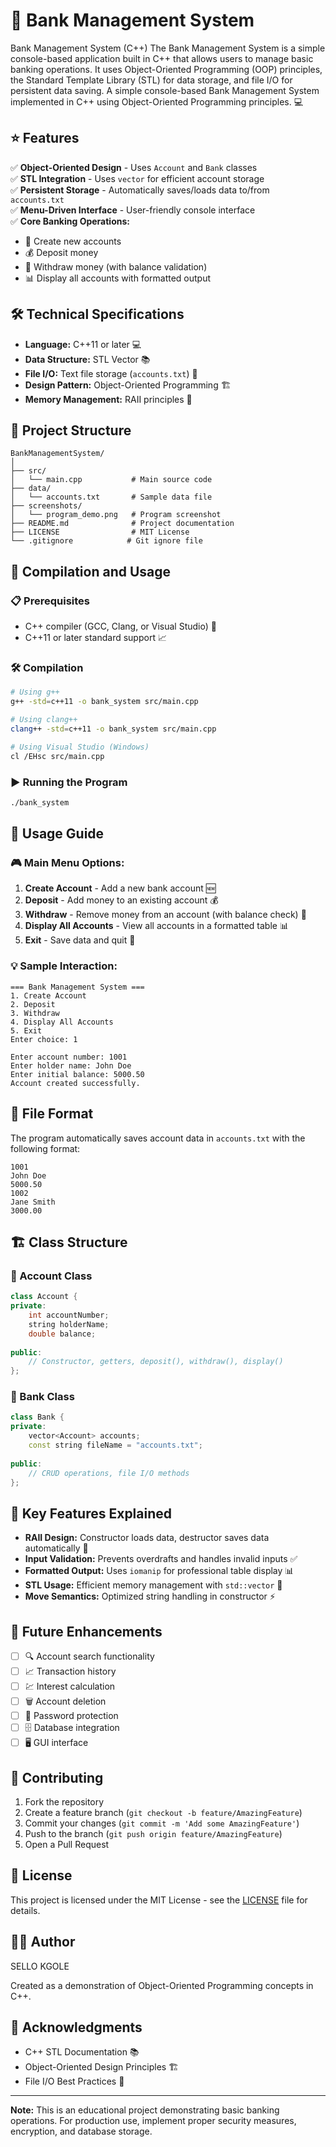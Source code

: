   # 🏦 Bank Management System
Bank Management System (C++) The Bank Management System is a simple console-based application built in C++ that allows users to manage basic banking operations. It uses Object-Oriented Programming (OOP) principles, the Standard Template Library (STL) for data storage, and file I/O for persistent data saving.
A simple console-based Bank Management System implemented in C++ using Object-Oriented Programming principles. 💻

## ⭐ Features

✅ **Object-Oriented Design** - Uses `Account` and `Bank` classes  
✅ **STL Integration** - Uses `vector` for efficient account storage  
✅ **Persistent Storage** - Automatically saves/loads data to/from `accounts.txt`  
✅ **Menu-Driven Interface** - User-friendly console interface  
✅ **Core Banking Operations:**
- 🏦 Create new accounts
- 💰 Deposit money
- 💸 Withdraw money (with balance validation)
- 📊 Display all accounts with formatted output

## 🛠️ Technical Specifications

- **Language:** C++11 or later 💻
- **Data Structure:** STL Vector 📚
- **File I/O:** Text file storage (`accounts.txt`) 📁
- **Design Pattern:** Object-Oriented Programming 🏗️
- **Memory Management:** RAII principles 🧠

## 📁 Project Structure

```
BankManagementSystem/
│
├── src/
│   └── main.cpp           # Main source code
├── data/
│   └── accounts.txt       # Sample data file
├── screenshots/
│   └── program_demo.png   # Program screenshot
├── README.md              # Project documentation
├── LICENSE                # MIT License
└── .gitignore            # Git ignore file
```

## 🚀 Compilation and Usage

### 📋 Prerequisites
- C++ compiler (GCC, Clang, or Visual Studio) 🔧
- C++11 or later standard support 📈

### 🛠️ Compilation
```bash
# Using g++
g++ -std=c++11 -o bank_system src/main.cpp

# Using clang++
clang++ -std=c++11 -o bank_system src/main.cpp

# Using Visual Studio (Windows)
cl /EHsc src/main.cpp
```

### ▶️ Running the Program
```bash
./bank_system
```

## 📖 Usage Guide

### 🎮 Main Menu Options:
1. **Create Account** - Add a new bank account 🆕
2. **Deposit** - Add money to an existing account 💰
3. **Withdraw** - Remove money from an account (with balance check) 💸
4. **Display All Accounts** - View all accounts in a formatted table 📊
5. **Exit** - Save data and quit 🚪

### 💡 Sample Interaction:
```
=== Bank Management System ===
1. Create Account
2. Deposit
3. Withdraw
4. Display All Accounts
5. Exit
Enter choice: 1

Enter account number: 1001
Enter holder name: John Doe
Enter initial balance: 5000.50
Account created successfully.
```

## 📄 File Format

The program automatically saves account data in `accounts.txt` with the following format:
```
1001
John Doe
5000.50
1002
Jane Smith
3000.00
```

## 🏗️ Class Structure

### 🏦 Account Class
```cpp
class Account {
private:
    int accountNumber;
    string holderName;
    double balance;
    
public:
    // Constructor, getters, deposit(), withdraw(), display()
};
```

### 🏢 Bank Class
```cpp
class Bank {
private:
    vector<Account> accounts;
    const string fileName = "accounts.txt";
    
public:
    // CRUD operations, file I/O methods
};
```

## 🎯 Key Features Explained

- **RAII Design:** Constructor loads data, destructor saves data automatically 🔄
- **Input Validation:** Prevents overdrafts and handles invalid inputs ✅
- **Formatted Output:** Uses `iomanip` for professional table display 📊
- **STL Usage:** Efficient memory management with `std::vector` 🧠
- **Move Semantics:** Optimized string handling in constructor ⚡

## 🚀 Future Enhancements

- [ ] 🔍 Account search functionality
- [ ] 📈 Transaction history
- [ ] 💹 Interest calculation
- [ ] 🗑️ Account deletion
- [ ] 🔐 Password protection
- [ ] 🗄️ Database integration
- [ ] 🖥️ GUI interface

## 🤝 Contributing

1. Fork the repository
2. Create a feature branch (`git checkout -b feature/AmazingFeature`)
3. Commit your changes (`git commit -m 'Add some AmazingFeature'`)
4. Push to the branch (`git push origin feature/AmazingFeature`)
5. Open a Pull Request

## 📜 License

This project is licensed under the MIT License - see the [LICENSE](LICENSE) file for details.

## 👨‍💻 Author
SELLO KGOLE

Created as a demonstration of Object-Oriented Programming concepts in C++.

## 🙏 Acknowledgments

- C++ STL Documentation 📚
- Object-Oriented Design Principles 🏗️
- File I/O Best Practices 📁

---

**Note:** This is an educational project demonstrating basic banking operations. For production use, implement proper security measures, encryption, and database storage.
